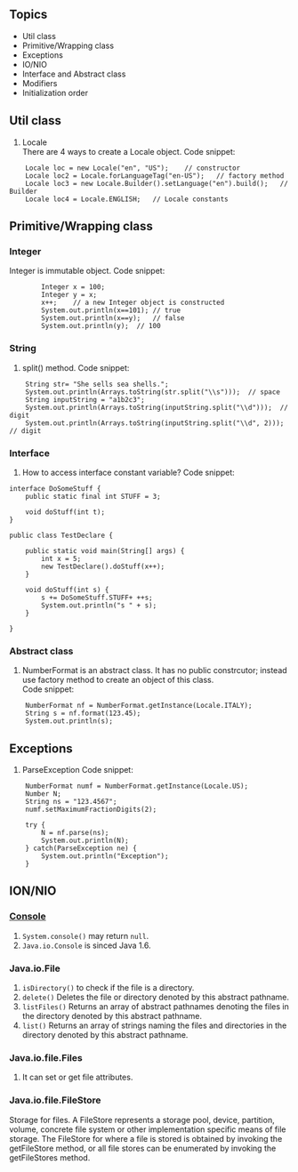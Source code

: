 ## Topics 
* Util class
* Primitive/Wrapping class
* Exceptions
* IO/NIO
* Interface and Abstract class
* Modifiers
* Initialization order

## Util class
1. Locale  
There are 4 ways to create a Locale object. 
Code snippet: 
```
	Locale loc = new Locale("en", "US");	// constructor
	Locale loc2 = Locale.forLanguageTag("en-US");	// factory method
	Locale loc3 = new Locale.Builder().setLanguage("en").build();	// Builder
	Locale loc4 = Locale.ENGLISH;	// Locale constants
```

## Primitive/Wrapping class
### Integer
Integer is immutable object. 
Code snippet: 
```
		Integer x = 100;
		Integer y = x;
		x++;    // a new Integer object is constructed 
		System.out.println(x==101);	// true
		System.out.println(x==y);	// false
		System.out.println(y);	// 100
```

### String 
1. split() method. 
Code snippet: 
```
    String str= "She sells sea shells.";
    System.out.println(Arrays.toString(str.split("\\s")));	// space
    String inputString = "a1b2c3";
    System.out.println(Arrays.toString(inputString.split("\\d")));	// digit
    System.out.println(Arrays.toString(inputString.split("\\d", 2)));	// digit
```

### Interface
1. How to access interface constant variable?
Code snippet: 
```
interface DoSomeStuff {
	public static final int STUFF = 3;
	
	void doStuff(int t);
}

public class TestDeclare {

	public static void main(String[] args) {
		int x = 5;
		new TestDeclare().doStuff(x++);
	}
	
	void doStuff(int s) {
		s += DoSomeStuff.STUFF+ ++s;
		System.out.println("s " + s);
	}

}
```

### Abstract class
1. NumberFormat is an abstract class. It has no public constrcutor; instead use factory method to create an object of this class.   
Code snippet: 
```
	NumberFormat nf = NumberFormat.getInstance(Locale.ITALY);
	String s = nf.format(123.45);
	System.out.println(s);
```

## Exceptions
1. ParseException
Code snippet: 
```
	NumberFormat numf = NumberFormat.getInstance(Locale.US);
	Number N;
	String ns = "123.4567";
	numf.setMaximumFractionDigits(2);
		
	try {
		N = nf.parse(ns);
		System.out.println(N);
	} catch(ParseException ne) {
		System.out.println("Exception");
	}
```

## ION/NIO
### [Console](https://docs.oracle.com/javase/7/docs/api/java/io/Console.html)
1. `System.console()` may return `null`. 
2. `Java.io.Console` is sinced Java 1.6. 

### Java.io.File
1. `isDirectory()` to check if the file is a directory. 
2. `delete()` Deletes the file or directory denoted by this abstract pathname.
3. `listFiles()` Returns an array of abstract pathnames denoting the files in the directory denoted by this abstract pathname.
4. `list()` Returns an array of strings naming the files and directories in the directory denoted by this abstract pathname.

### Java.io.file.Files
1. It can set or get file attributes. 

### Java.io.file.FileStore
Storage for files. A FileStore represents a storage pool, device, partition, volume, concrete file system or other implementation specific means of file storage. The FileStore for where a file is stored is obtained by invoking the getFileStore method, or all file stores can be enumerated by invoking the getFileStores method.

###
